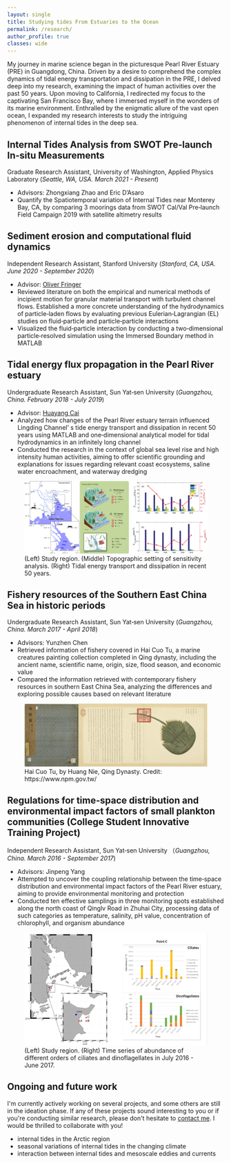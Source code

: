```yaml
---
layout: single
title: Studying tides From Estuaries to the Ocean
permalink: /research/
author_profile: true
classes: wide
---
```


My journey in marine science began in the picturesque Pearl River Estuary (PRE) in Guangdong, China. Driven by a desire to comprehend the complex dynamics of tidal energy transportation and dissipation in the PRE, I delved deep into my research, examining the impact of human activities over the past 50 years. Upon moving to California, I redirected my focus to the captivating San Francisco Bay, where I immersed myself in the wonders of its marine environment. Enthralled by the enigmatic allure of the vast open ocean, I expanded my research interests to study the intriguing phenomenon of internal tides in the deep sea.


## Internal Tides Analysis from SWOT Pre‑launch In‑situ Measurements
Graduate Research Assistant, University of Washington, Applied Physics Laboratory (*Seattle, WA, USA. March 2021 - Present*)
* Advisors: Zhongxiang Zhao and Eric D’Asaro
* Quantify the Spatiotemporal variation of Internal Tides near Monterey Bay, CA, by comparing 3 moorings data from SWOT Cal/Val Pre‑launch Field Campaign 2019 with satellite altimetry results


## Sediment erosion and computational fluid dynamics
Independent Research Assistant, Stanford University (*Stanford, CA, USA. June 2020 - September 2020*)
* Advisor: <a href="https://profiles.stanford.edu/oliver-fringer">Oliver Fringer</a>
* Reviewed literature on both the empirical and numerical methods of incipient motion for granular material transport with turbulent channel flows. Established a more concrete understanding of the hydrodynamics of particle‑laden flows by evaluating previous Eulerian‑Lagrangian (EL) studies on fluid‑particle and particle‑particle interactions
* Visualized the fluid‑particle interaction by conducting a two‑dimensional particle‑resolved simulation using the Immersed Boundary method in MATLAB


## Tidal energy flux propagation in the Pearl River estuary
Undergraduate Research Assistant, Sun Yat‑sen University (*Guangzhou, China. February 2018 - July 2019*)
* Advisor: <a href="https://www.researchgate.net/profile/Huayang-Cai">Huayang Cai</a>
* Analyzed how changes of the Pearl River estuary terrain influenced Lingding Channel’ s tide energy transport and dissipation in recent 50 years using MATLAB and one‑dimensional analytical model for tidal hydrodynamics in an infinitely long channel
* Conducted the research in the context of global sea level rise and high intensity human activities, aiming to offer scientific grounding and explanations for issues regarding relevant coast ecosystems, saline water encroachment, and waterway dredging

<figure class="align-center">
    <img src="/assets/images/PRE.jpg">
    <figcaption>(Left) Study region. (Middle) Topographic setting of sensitivity analysis. (Right) Tidal energy transport and dissipation in recent 50 years. </figcaption>
</figure>


## Fishery resources of the Southern East China Sea in historic periods
Undergraduate Research Assistant, Sun Yat‑sen University (*Guangzhou, China. March 2017 - April 2018*)
* Advisors: Yunzhen Chen
* Retrieved information of fishery covered in Hai Cuo Tu, a marine creatures painting collection completed in Qing dynasty, including the ancient name, scientific name, origin, size, flood season, and economic value
* Compared the information retrieved with contemporary fishery resources in southern East China Sea, analyzing the differences and exploring possible causes based on relevant literature

<figure class="align-center">
    <img src="/assets/images/haicuotu.jpg">
    <figcaption>Hai Cuo Tu, by Huang Nie, Qing Dynasty. Credit: https://www.npm.gov.tw/</figcaption>
</figure>

## Regulations for time‑space distribution and environmental impact factors of small plankton communities (College Student Innovative Training Project)
Independent Research Assistant, Sun Yat‑sen University （*Guangzhou, China. March 2016 - September 2017*)
* Advisors: Jinpeng Yang
* Attempted to uncover the coupling relationship between the time‑space distribution and environmental impact factors of the Pearl River estuary, aiming to provide environmental monitoring and protection
* Conducted ten effective samplings in three monitoring spots established along the north coast of Qinglv Road in Zhuhai City, processing data of such categories as temperature, salinity, pH value, concentration of chlorophyll, and organism abundance

<figure class="align-center">
    <img src="/assets/images/Bio.jpg">
    <figcaption>(Left) Study region. (Right) Time series of abundance of different orders of ciliates and dinoflagellates in July 2016 - June 2017. </figcaption>
</figure>

## Ongoing and future work
I'm currently actively working on several projects, and some others are still in the ideation phase. If any of these projects sound interesting to you or if you're conducting similar research, please don't hesitate to [contact me](mailto:joycecai@uw.edu). I would be thrilled to collaborate with you!

* internal tides in the Arctic region
* seasonal variations of internal tides in the changing climate
* interaction between internal tides and mesoscale eddies and currents
